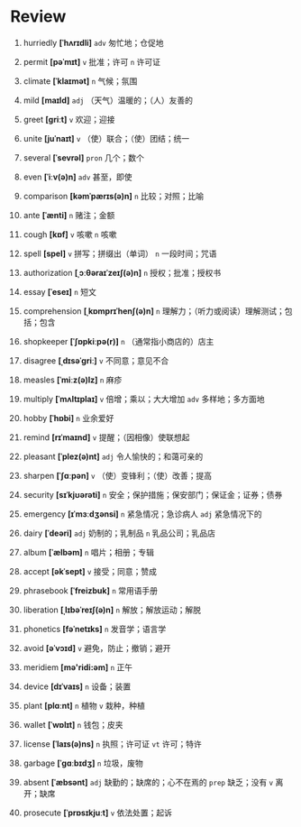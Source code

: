# Review
1. hurriedly **[ˈhʌrɪdli]** `adv` 匆忙地；仓促地

2. permit **[pəˈmɪt]** `v` 批准；许可 `n` 许可证

3. climate **[ˈklaɪmət]** `n` 气候；氛围

4. mild **[maɪld]** `adj` （天气）温暖的；（人）友善的

5. greet **[ɡriːt]** `v` 欢迎；迎接

6. unite **[juˈnaɪt]** `v` （使）联合；（使）团结；统一

7. several **[ˈsevrəl]** `pron` 几个；数个

8. even **[ˈiːv(ə)n]** `adv` 甚至，即使

9. comparison **[kəmˈpærɪs(ə)n]** `n` 比较；对照；比喻

10. ante **[ˈænti]** `n` 赌注；金额

11. cough **[kɒf]** `v` 咳嗽 `n` 咳嗽

12. spell **[spel]** `v` 拼写；拼缀出（单词） `n` 一段时间；咒语

13. authorization **[ˌɔːθəraɪˈzeɪʃ(ə)n]** `n` 授权；批准；授权书

14. essay **[ˈeseɪ]** `n` 短文

15. comprehension **[ˌkɒmprɪˈhenʃ(ə)n]** `n` 理解力；（听力或阅读）理解测试；包括；包含

16. shopkeeper **[ˈʃɒpkiːpə(r)]** `n` （通常指小商店的）店主

17. disagree **[ˌdɪsəˈɡriː]** `v` 不同意；意见不合

18. measles **[ˈmiːz(ə)lz]** `n` 麻疹

19. multiply **[ˈmʌltɪplaɪ]** `v` 倍增；乘以；大大增加 `adv` 多样地；多方面地

20. hobby **[ˈhɒbi]** `n` 业余爱好

21. remind **[rɪˈmaɪnd]** `v` 提醒；（因相像）使联想起

22. pleasant **[ˈplez(ə)nt]** `adj` 令人愉快的；和蔼可亲的

23. sharpen **[ˈʃɑːpən]** `v` （使）变锋利；（使）改善；提高

24. security **[sɪˈkjʊərəti]** `n` 安全；保护措施；保安部门；保证金；证券；债券

25. emergency **[ɪˈmɜːdʒənsi]** `n` 紧急情况；急诊病人 `adj` 紧急情况下的

26. dairy **[ˈdeəri]** `adj` 奶制的；乳制品 `n` 乳品公司；乳品店

27. album **[ˈælbəm]** `n` 唱片；相册；专辑

28. accept **[əkˈsept]** `v` 接受；同意；赞成

29. phrasebook **[ˈfreizbuk]** `n` 常用语手册

30. liberation **[ˌlɪbəˈreɪʃ(ə)n]** `n` 解放；解放运动；解脱

31. phonetics **[fəˈnetɪks]** `n` 发音学；语言学

32. avoid **[əˈvɔɪd]** `v` 避免，防止；撤销；避开

33. meridiem **[mə'ridi:əm]** `n` 正午

34. device **[dɪˈvaɪs]** `n` 设备；装置

35. plant **[plɑːnt]** `n` 植物 `v` 栽种，种植

36. wallet **[ˈwɒlɪt]** `n` 钱包；皮夹

37. license **[ˈlaɪs(ə)ns]** `n` 执照；许可证 `vt` 许可；特许

38. garbage **[ˈɡɑːbɪdʒ]** `n` 垃圾，废物

39. absent **[ˈæbsənt]** `adj` 缺勤的；缺席的；心不在焉的 `prep` 缺乏；没有 `v` 离开；缺席

40. prosecute **[ˈprɒsɪkjuːt]** `v` 依法处置；起诉

